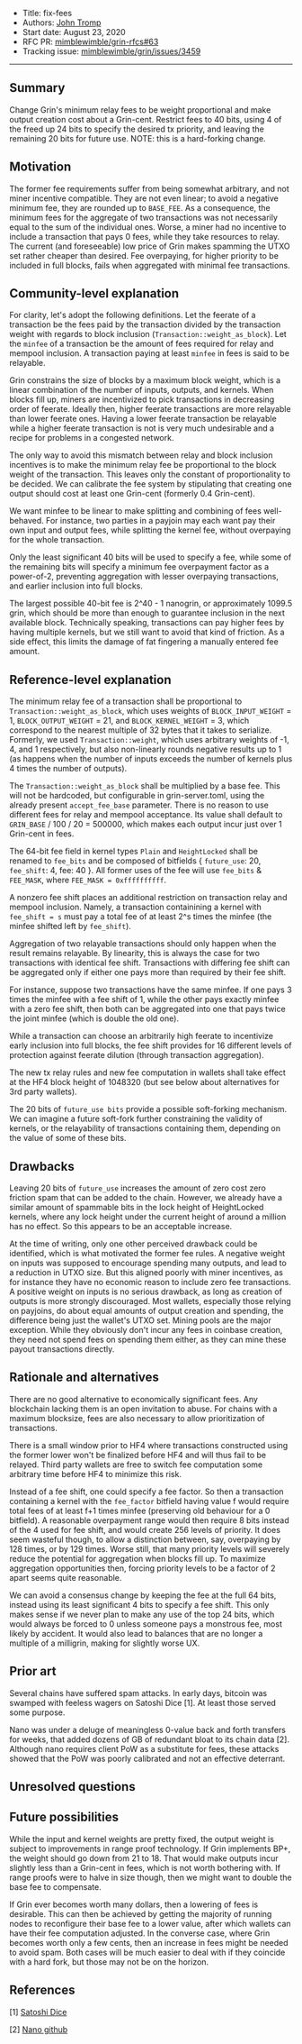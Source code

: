 - Title: fix-fees
- Authors: [John Tromp](mailto:john.tromp@gmail.com)
- Start date: August 23, 2020
- RFC PR: [mimblewimble/grin-rfcs#63](https://github.com/mimblewimble/grin-rfcs/pull/63)
- Tracking issue: [mimblewimble/grin/issues/3459](https://github.com/mimblewimble/grin/issues/3459)

---

## Summary
[summary]: #summary

Change Grin's minimum relay fees to be weight proportional and make output creation cost about a Grin-cent.
Restrict fees to 40 bits, using 4 of the freed up 24 bits to specify the desired tx priority,
and leaving the remaining 20 bits for future use.
NOTE: this is a hard-forking change.

## Motivation
[motivation]: #motivation

The former fee requirements suffer from being somewhat arbitrary, and not miner incentive compatible.
They are not even linear; to avoid a negative minimum fee, they are rounded up to `BASE_FEE`.
As a consequence, the minimum fees for the aggregate of two
transactions was not necessarily equal to the sum of the individual ones.
Worse, a miner had no incentive to include a transaction that pays 0 fees, while they take resources to relay.
The current (and foreseeable) low price of Grin makes spamming the UTXO set rather cheaper than desired.
Fee overpaying, for higher priority to be included in full blocks, fails when aggregated with minimal fee transactions.

## Community-level explanation
[community-level-explanation]: #community-level-explanation

For clarity, let's adopt the following definitions. Let the feerate of
a transaction be the fees paid by the transaction divided by the transaction
weight with regards to block inclusion (`Transaction::weight_as_block`).
Let the `minfee` of a transaction be the amount of fees required for relay and mempool inclusion.
A transaction paying at least `minfee` in fees is said to be relayable.

Grin constrains the size of blocks by a maximum block weight, which is a linear
combination of the number of inputs, outputs, and kernels.  When blocks fill
up, miners are incentivized to pick transactions in decreasing order of feerate.
Ideally then, higher feerate transactions are more relayable than lower feerate ones.
Having a lower feerate transaction be relayable while a higher feerate transaction is not
is very much undesirable and a recipe for problems in a congested network.

The only way to avoid this mismatch between relay and block inclusion incentives
is to make the minimum relay fee be proportional to the block weight of the
transaction. This leaves only the constant of proportionality to be decided.
We can calibrate the fee system by stipulating that creating one output should
cost at least one Grin-cent (formerly 0.4 Grin-cent).

We want minfee to be linear to make splitting and combining of fees well-behaved.
For instance, two parties in a payjoin may each want pay their own input and output fees,
while splitting the kernel fee, without overpaying for the whole transaction.

Only the least significant 40 bits will be used to specify a fee, while
some of the remaining bits will specify a minimum fee overpayment factor as a power-of-2,
preventing aggregation with lesser overpaying transactions, and earlier inclusion into full blocks.

The largest possible 40-bit fee is 2^40 - 1 nanogrin, or approximately 1099.5 grin,
which should be more than enough to guarantee inclusion in the next available block.
Technically speaking, transactions can pay higher fees by having multiple kernels,
but we still want to avoid that kind of friction.
As a side effect, this limits the damage of fat fingering a manually entered fee amount.

## Reference-level explanation
[reference-level-explanation]: #reference-level-explanation

The minimum relay fee of a transaction shall be proportional to `Transaction::weight_as_block`,
which uses weights of `BLOCK_INPUT_WEIGHT` = 1, `BLOCK_OUTPUT_WEIGHT` = 21, and `BLOCK_KERNEL_WEIGHT` = 3,
which correspond to the nearest multiple of 32 bytes that it takes to serialize.
Formerly, we used `Transaction::weight`,
which uses arbitrary weights of -1, 4, and 1 respectively, but also non-linearly rounds negative results up to 1
(as happens when the number of inputs exceeds the number of kernels plus 4 times the number of outputs).

The `Transaction::weight_as_block` shall be multiplied by a base fee.
This will not be hardcoded, but configurable in grin-server.toml,
using the already present `accept_fee_base` parameter.
There is no reason to use different fees for relay and mempool acceptance.
Its value shall default to `GRIN_BASE` / 100 / 20 = 500000, which makes each output
incur just over 1 Grin-cent in fees.

The 64-bit fee field in kernel types `Plain` and `HeightLocked` shall be renamed to `fee_bits` and be composed of bitfields
{ `future_use`: 20, `fee_shift`: 4, fee: 40 }. All former uses of the fee will use `fee_bits` & `FEE_MASK`,
where `FEE_MASK = 0xffffffffff`.

A nonzero fee shift places an additional restriction on transaction relay and mempool inclusion.
Namely, a transaction containining a kernel with `fee_shift = s` must pay a total fee
of at least 2^s times the minfee (the minfee shifted left by `fee_shift`).

Aggregation of two relayable transactions should only happen when the result remains relayable.
By linearity, this is always the case for two transactions with identical fee shift.
Transactions with differing fee shift can be aggregated only if either one pays more
than required by their fee shift.

For instance, suppose two transactions have the same minfee. If one pays 3 times the minfee with a fee shift of 1,
while the other pays exactly minfee with a zero fee shift,
then both can be aggregated into one that pays twice the joint minfee (which is double the old one).

While a transaction can choose an arbitrarily high feerate to incentivize early inclusion into full blocks,
the fee shift provides for 16 different levels of protection against feerate dilution (through transaction aggregation).

The new tx relay rules and new fee computation in wallets shall take effect at
the HF4 block height of 1048320 (but see below about alternatives for 3rd party wallets).

The 20 bits of `future_use bits` provide a possible soft-forking mechanism.
We can imagine a future soft-fork further constraining the validity of kernels,
or the relayability of transactions containing them, depending on the value of some of these bits.

## Drawbacks
[drawbacks]: #drawbacks

Leaving 20 bits of `future_use` increases the amount of zero cost zero friction
spam that can be added to the chain.  However, we already have a similar amount
of spammable bits in the lock height of HeightLocked kernels, where any lock
height under the current height of around a million has no effect.
So this appears to be an acceptable increase.

At the time of writing, only one other perceived drawback could be identified, which is what motivated the former fee rules.
A negative weight on inputs was supposed to encourage spending many outputs, and lead to a reduction in UTXO size.
But this aligned poorly with miner incentives, as for instance they have no economic reason to include zero fee transactions.
A positive weight on inputs is no serious drawback, as long as creation of outputs is more strongly discouraged.
Most wallets, especially those relying on payjoins, do about equal amounts of output creation and spending,
the difference being just the wallet's UTXO set. 
Mining pools are the major exception. While they obviously don't incur any fees in coinbase creation, they need not
spend fees on spending them either, as they can mine these payout transactions directly.

## Rationale and alternatives
[rationale-and-alternatives]: #rationale-and-alternatives

There are no good alternative to economically significant fees. Any blockchain lacking them is an open invitation to abuse.
For chains with a maximum blocksize, fees are also necessary to allow prioritization of transactions.

There is a small window prior to HF4 where transactions constructed using the former lower won't be finalized before HF4 and will thus fail to be relayed. Third party wallets are free to switch fee computation some arbitrary time before HF4 to minimize this risk.

Instead of a fee shift, one could specify a fee factor.
So then a transaction containing a kernel with the `fee_factor` bitfield having value f would require total fees
of at least f+1 times minfee (preserving old behaviour for a 0 bitfield).
A reasonable overpayment range would then require 8 bits instead of the 4 used for fee
shift, and would create 256 levels of priority. It does seem
wasteful though, to allow a distinction between, say, overpaying by 128 times,
or by 129 times.
Worse still, that many priority levels will severely reduce the potential for aggregation when blocks fill up.
To maximize aggregation opportunities then, forcing priority levels to be a factor of 2 apart seems quite reasonable.

We can avoid a consensus change by keeping the fee at the full 64 bits,
instead using its least significant 4 bits to specify a fee shift.
This only makes sense if we never plan to make any use of the top 24 bits, which would always be forced to 0
unless someone pays a monstrous fee, most likely by accident.
It would also lead to balances that are no longer a multiple of a milligrin, making for slightly worse UX.

## Prior art
Several chains have suffered spam attacks. In early days, bitcoin was swamped with feeless wagers on Satoshi Dice [1].
At least those served some purpose.

Nano was under a deluge of meaningless 0-value back and forth transfers for weeks,
that added dozens of GB of redundant bloat to its chain data [2]. Although nano requires client PoW as a substitute for fees,
these attacks showed that the PoW was poorly calibrated and not an effective deterrant.


## Unresolved questions
[unresolved-questions]: #unresolved-questions

## Future possibilities
[future-possibilities]: #future-possibilities

While the input and kernel weights are pretty fixed, the output weight is subject to improvements in range proof technology.
If Grin implements BP+, the weight should go down from 21 to 18. That would make outputs incur slightly less than a Grin-cent in fees,
which is not worth bothering with. If range proofs were to halve in size though, then we might want to double the base fee to compensate.

If Grin ever becomes worth many dollars, then a lowering of fees is desirable.
This can then be achieved by getting the majority of running nodes to reconfigure their base fee to a lower value,
after which wallets can have their fee computation adjusted.
In the converse case, where Grin becomes worth only a few cents, then an increase in fees might be needed to avoid spam.
Both cases will be much easier to deal with if they coincide with a hard fork, but those may not be on the horizon.

## References
[references]: #references

[1] [Satoshi Dice](https://en.bitcoin.it/wiki/Satoshi_Dice)

[2] [Nano github](https://github.com/nanocurrency/nano-node/issues/1883)

